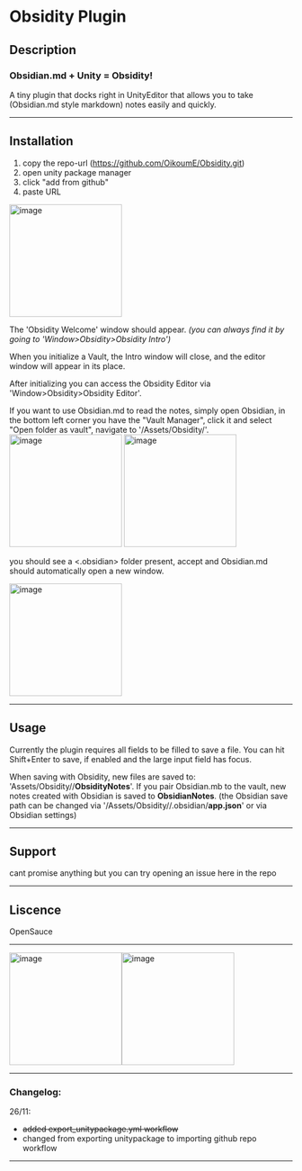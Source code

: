 # Obsidity Plugin
## Description
### Obsidian.md + Unity = Obsidity!

A tiny plugin that docks right in UnityEditor that allows you to take (Obsidian.md style markdown) notes easily and quickly.

---

## Installation
1. copy the repo-url (https://github.com/OikoumE/Obsidity.git)
2. open unity package manager
3. click "add from github"
4. paste URL

<img src="https://github.com/user-attachments/assets/813eda99-27b5-43ee-b4d3-679a3076e993" alt="image" width="200" />

The 'Obsidity Welcome' window should appear.
*(you can always find it by going to 'Window>Obsidity>Obsidity Intro')*

When you initialize a Vault, the Intro window will close, and the editor window will appear in its place.

After initializing you can access the Obsidity Editor via 'Window>Obsidity>Obsidity Editor'.

If you want to use Obsidian.md to read the notes, simply open Obsidian, in the bottom left corner you have the "Vault Manager", click it and select "Open folder as vault", 
navigate to '<your unity project path>/Assets/Obsidity/<Name of your vault>'. 
<img src="https://github.com/user-attachments/assets/e7483e1a-b9b6-4036-88ef-5839d0e59b41" alt="image" width="200" />
<img src="https://github.com/user-attachments/assets/49db26e1-77e1-4bf5-8b5a-c0e4e24449c2" alt="image" width="200" />


you should see a <.obsidian> folder present, accept and Obsidian.md should automatically open a new window.

<img src="https://github.com/user-attachments/assets/5097430c-7e16-493b-a72b-5742cd26d749" alt="image" width="200" />

---

## Usage
Currently the plugin requires all fields to be filled to save a file.
You can hit Shift+Enter to save, if enabled and the large input field has focus.

When saving with Obsidity, new files are saved to: 'Assets/Obsidity/<VaultName>/**ObsidityNotes**'.
If you pair Obsidian.mb to the vault, new notes created with Obsidian is saved to **ObsidianNotes**.
(the Obsidian save path can be changed via '/Assets/Obsidity/<YourVault>/.obsidian/**app.json**' or via Obsidian settings)

---

## Support
cant promise anything but you can try opening an issue here in the repo

---

## Liscence
OpenSauce

---

<img src="https://github.com/user-attachments/assets/9e8eeb9f-798b-402f-afb8-b3c088f3dfef" alt="image" width="200" /><img src="https://github.com/user-attachments/assets/2692f86b-b0ce-4e1e-a934-80f544449091" alt="image" width="200" />

---

### Changelog:
26/11:
  - ~~added export_unitypackage.yml workflow~~
  - changed from exporting unitypackage to importing github repo workflow
  
---
